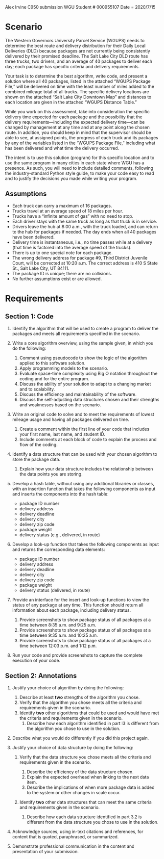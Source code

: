 Alex Irvine
C950 submission
WGU Student # 000955107
Date = 2020/7/15

# Scenario

The Western Governors University Parcel Service (WGUPS) needs to determine the best route and delivery distribution for their Daily Local Deliveries (DLD) because packages are not currently being consistently delivered by their promised deadline. The Salt Lake City DLD route has three trucks, two drivers, and an average of 40 packages to deliver each day; each package has specific criteria and delivery requirements.

Your task is to determine the best algorithm, write code, and present a solution where all 40 packages, listed in the attached “WGUPS Package File,” will be delivered on time with the least number of miles added to the combined mileage total of all trucks. The specific delivery locations are shown on the attached “Salt Lake City Downtown Map” and distances to each location are given in the attached “WGUPS Distance Table.”

While you work on this assessment, take into consideration the specific delivery time expected for each package and the possibility that the delivery requirements—including the expected delivery time—can be changed by management at any time and at any point along the chosen route. In addition, you should keep in mind that the supervisor should be able to see, at assigned points, the progress of each truck and its packages by any of the variables listed in the “WGUPS Package File,” including what has been delivered and what time the delivery occurred.

The intent is to use this solution (program) for this specific location and to use the same program in many cities in each state where WGU has a presence. As such, you will need to include detailed comments, following the industry-standard Python style guide, to make your code easy to read and to justify the decisions you made while writing your program.

## Assumptions

- Each truck can carry a maximum of 16 packages.
- Trucks travel at an average speed of 18 miles per hour.
- Trucks have a “infinite amount of gas” with no need to stop.
- Each driver stays with the same truck as long as that truck is in service.
- Drivers leave the hub at 8:00 a.m., with the truck loaded, and can return to the hub for packages if needed. The day ends when all 40 packages have been delivered.
- Delivery time is instantaneous, i.e., no time passes while at a delivery (that time is factored into the average speed of the trucks).
- There is up to one special note for each package.
- The wrong delivery address for package #9, Third District Juvenile Court, will be corrected at 10:20 a.m. The correct address is 410 S State St., Salt Lake City, UT 84111.
- The package ID is unique; there are no collisions.
- No further assumptions exist or are allowed.

# Requirements

## Section 1: Code

1. Identify the algorithm that will be used to create a program to deliver the packages and meets all requirements specified in the scenario.

2) Write a core algorithm overview, using the sample given, in which you do the following:

   1. Comment using pseudocode to show the logic of the algorithm applied to this software solution.
   2. Apply programming models to the scenario.
   3. Evaluate space-time complexity using Big O notation throughout the coding and for the entire program.
   4. Discuss the ability of your solution to adapt to a changing market and to scalability.
   5. Discuss the efficiency and maintainability of the software.
   6. Discuss the self-adjusting data structures chosen and their strengths and weaknesses based on the scenario.

3) Write an original code to solve and to meet the requirements of lowest mileage usage and having all packages delivered on time.

   1. Create a comment within the first line of your code that includes your first name, last name, and student ID.
   2. Include comments at each block of code to explain the process and flow of the coding.

4) Identify a data structure that can be used with your chosen algorithm to store the package data.

   1. Explain how your data structure includes the relationship between the data points you are storing.

5) Develop a hash table, without using any additional libraries or classes, with an insertion function that takes the following components as input and inserts the components into the hash table:

   - package ID number
   - delivery address
   - delivery deadline
   - delivery city
   - delivery zip code
   - package weight
   - delivery status (e.g., delivered, in route)

6) Develop a look-up function that takes the following components as input and returns the corresponding data elements:

   - package ID number
   - delivery address
   - delivery deadline
   - delivery city
   - delivery zip code
   - package weight
   - delivery status (delivered, in route)

7) Provide an interface for the insert and look-up functions to view the status of any package at any time. This function should return all information about each package, including delivery status.

   1. Provide screenshots to show package status of all packages at a time between 8:35 a.m. and 9:25 a.m.
   2. Provide screenshots to show package status of all packages at a time between 9:35 a.m. and 10:25 a.m.
   3. Provide screenshots to show package status of all packages at a time between 12:03 p.m. and 1:12 p.m.

8) Run your code and provide screenshots to capture the complete execution of your code.

## Section 2: Annotations

1. Justify your choice of algorithm by doing the following:

   1. Describe at least **two** strengths of the algorithm you chose.
   2. Verify that the algorithm you chose meets all the criteria and requirements given in the scenario.
   3. Identify **two** other algorithms that could be used and would have met the criteria and requirements given in the scenario.
      1. Describe how each algorithm identified in part I3 is different from the algorithm you chose to use in the solution.

2. Describe what you would do differently if you did this project again.

3. Justify your choice of data structure by doing the following:

   1. Verify that the data structure you chose meets all the criteria and requirements given in the scenario.

      1. Describe the efficiency of the data structure chosen.
      2. Explain the expected overhead when linking to the next data item.
      3. Describe the implications of when more package data is added to the system or other changes in scale occur.

   2. Identify **two** other data structures that can meet the same criteria and requirements given in the scenario.
      1. Describe how each data structure identified in part 3.2 is different from the data structure you chose to use in the solution.

4. Acknowledge sources, using in-text citations and references, for content that is quoted, paraphrased, or summarized.

5. Demonstrate professional communication in the content and presentation of your submission.
